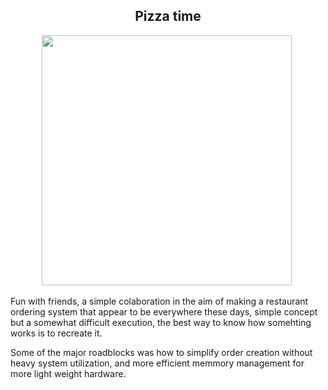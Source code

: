 <h2 align="center">Pizza time</h2>

<p align="center"> 
  <img src="https://lh3.googleusercontent.com/proxy/YtYyH3-r4eM9RQNhYNcZqQFpcbEU817ewgtESqoS_DWcCVBe-FvPjgY-_11yMzoQO7stXjt5bj9Vd64RDNJr71oC-tF_hxzgvHCzRvSmesTkyOz58syrz2oMdSw9O4oqH5MVUKQw"width="400" height="400"/> <img>
</p>
<p align="left"> Fun with friends, a simple colaboration in the aim of making a restaurant ordering system that appear to be everywhere these days, simple concept but a somewhat difficult execution,
the best way to know how somehting works is to recreate it.</p>

<p align="left"> Some of the major roadblocks was how to simplify order creation without heavy system utilization, and more efficient memmory management for more light 
weight hardware. </p>
